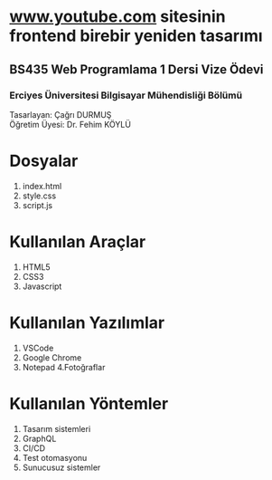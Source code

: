 # www.youtube.com sitesinin frontend birebir yeniden tasarımı 
## BS435 Web Programlama 1 Dersi Vize Ödevi
### Erciyes Üniversitesi Bilgisayar Mühendisliği Bölümü  

Tasarlayan: Çağrı DURMUŞ                                            
Öğretim Üyesi: Dr. Fehim KÖYLÜ


# Dosyalar

1. index.html
2. style.css
3. script.js


# Kullanılan Araçlar

 1. HTML5
 2. CSS3
 4. Javascript
 

# Kullanılan Yazılımlar

 1. VSCode
 2. Google Chrome
 3. Notepad
 4.Fotoğraflar

# Kullanılan Yöntemler

 1. Tasarım sistemleri
 2. GraphQL
 3. CI/CD
 4. Test otomasyonu
 5. Sunucusuz sistemler
